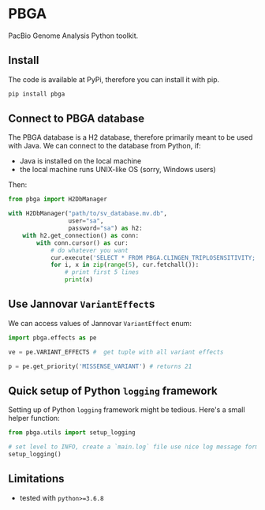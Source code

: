 # PBGA

PacBio Genome Analysis Python toolkit.

## Install

The code is available at PyPi, therefore you can install it with pip.

```bash
pip install pbga
```

## Connect to PBGA database

The PBGA database is a H2 database, therefore primarily meant to be used with Java.
We can connect to the database from Python, if:

- Java is installed on the local machine
- the local machine runs UNIX-like OS (sorry, Windows users)

Then:
```python
from pbga import H2DbManager

with H2DbManager("path/to/sv_database.mv.db", 
                 user="sa", 
                 password="sa") as h2:
    with h2.get_connection() as conn:
        with conn.cursor() as cur:
            # do whatever you want
            cur.execute('SELECT * FROM PBGA.CLINGEN_TRIPLOSENSITIVITY;')
            for i, x in zip(range(5), cur.fetchall()):
                # print first 5 lines 
                print(x)

```

## Use Jannovar `VariantEffect`s

We can access values of Jannovar `VariantEffect` enum:

```python
import pbga.effects as pe 

ve = pe.VARIANT_EFFECTS #  get tuple with all variant effects

p = pe.get_priority('MISSENSE_VARIANT') # returns 21
```

## Quick setup of Python `logging` framework

Setting up of Python `logging` framework might be tedious. Here's a small helper function:

```python
from pbga.utils import setup_logging

# set level to INFO, create a `main.log` file use nice log message format  
setup_logging()  

```
 
## Limitations

- tested with `python>=3.6.8`
